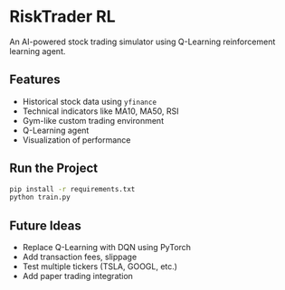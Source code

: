 # RiskTrader RL

An AI-powered stock trading simulator using Q-Learning reinforcement learning agent.

## Features
- Historical stock data using `yfinance`
- Technical indicators like MA10, MA50, RSI
- Gym-like custom trading environment
- Q-Learning agent
- Visualization of performance

## Run the Project
```bash
pip install -r requirements.txt
python train.py
```

## Future Ideas
- Replace Q-Learning with DQN using PyTorch
- Add transaction fees, slippage
- Test multiple tickers (TSLA, GOOGL, etc.)
- Add paper trading integration